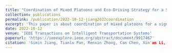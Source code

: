 ```yaml
---
title: "Coordination of Mixed Platoons and Eco-Driving Strategy for a Signal-Free Intersection"
collection: publications
permalink: /publication/2022-10-12-jiang2022coordination
excerpt: 'This paper is about coordination of mixed platoons for a signal-free intersection.'
date: 2022-10-12
venue: 'IEEE Transactions on Intelligent Transportation Systems'
paperurl: 'https://ieeexplore.ieee.org/abstract/document/9917467'
citation: 'Simin Jiang, Tianlu Pan, Renxin Zhong, Can Chen, Xin'an Li, Shimin Wang (2022). &quot;Coordination of Mixed Platoons and Eco-Driving Strategy for a Signal-Free Intersection.&quot; <i>IEEE Transactions on Intelligent Transportation Systems</i>. 24(6): 6597-6613.'
---
```



